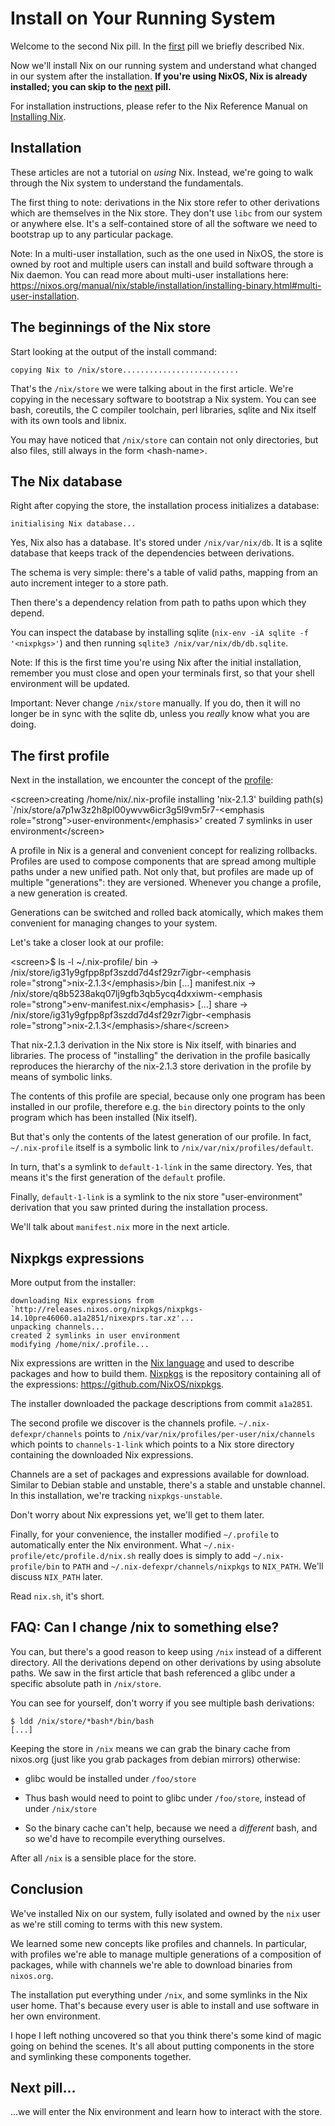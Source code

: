 # Install on Your Running System

Welcome to the second Nix pill. In the [first](01-why-you-should-give-it-try.md) pill we briefly described Nix.

Now we\'ll install Nix on our running system and understand what changed in our system after the installation. **If you\'re using NixOS, Nix is already installed; you can skip to the [next](03-enter-environment.md) pill.**

For installation instructions, please refer to the Nix Reference Manual on [ Installing Nix](https://nixos.org/manual/nix/stable/installation/installing-binary.html).

## Installation

These articles are not a tutorial on *using* Nix. Instead, we\'re going to walk through the Nix system to understand the fundamentals.

The first thing to note: derivations in the Nix store refer to other derivations which are themselves in the Nix store. They don\'t use `libc` from our system or anywhere else. It\'s a self-contained store of all the software we need to bootstrap up to any particular package.

<div class="info">

Note: In a multi-user installation, such as the one used in NixOS, the store is owned by root and multiple users can install and build software through a Nix daemon. You can read more about multi-user installations here: <https://nixos.org/manual/nix/stable/installation/installing-binary.html#multi-user-installation>.

</div>

## The beginnings of the Nix store

Start looking at the output of the install command:

    copying Nix to /nix/store..........................

That\'s the `/nix/store` we were talking about in the first article. We\'re copying in the necessary software to bootstrap a Nix system. You can see bash, coreutils, the C compiler toolchain, perl libraries, sqlite and Nix itself with its own tools and libnix.

You may have noticed that `/nix/store` can contain not only directories, but also files, still always in the form \<hash-name\>.

## The Nix database

Right after copying the store, the installation process initializes a database:

    initialising Nix database...

Yes, Nix also has a database. It\'s stored under `/nix/var/nix/db`. It is a sqlite database that keeps track of the dependencies between derivations.

The schema is very simple: there\'s a table of valid paths, mapping from an auto increment integer to a store path.

Then there\'s a dependency relation from path to paths upon which they depend.

You can inspect the database by installing sqlite (`nix-env -iA sqlite -f '<nixpkgs>'`) and then running `sqlite3 /nix/var/nix/db/db.sqlite`.

<div class="info">

Note: If this is the first time you\'re using Nix after the initial installation, remember you must close and open your terminals first, so that your shell environment will be updated.

</div>

<div class="warning">

Important: Never change `/nix/store` manually. If you do, then it will no longer be in sync with the sqlite db, unless you *really* know what you are doing.

</div>

## The first profile

Next in the installation, we encounter the concept of the [profile](https://nixos.org/manual/nix/stable/package-management/profiles.html):

\<screen\>creating /home/nix/.nix-profile installing \'nix-2.1.3\' building path(s) \`/nix/store/a7p1w3z2h8pl00ywvw6icr3g5l9vm5r7-\<emphasis role=\"strong\"\>user-environment\</emphasis\>\' created 7 symlinks in user environment\</screen\>

A profile in Nix is a general and convenient concept for realizing rollbacks. Profiles are used to compose components that are spread among multiple paths under a new unified path. Not only that, but profiles are made up of multiple \"generations\": they are versioned. Whenever you change a profile, a new generation is created.

Generations can be switched and rolled back atomically, which makes them convenient for managing changes to your system.

Let\'s take a closer look at our profile:

\<screen\>\$ ls -l \~/.nix-profile/ bin -\> /nix/store/ig31y9gfpp8pf3szdd7d4sf29zr7igbr-\<emphasis role=\"strong\"\>nix-2.1.3\</emphasis\>/bin \[\...\] manifest.nix -\> /nix/store/q8b5238akq07lj9gfb3qb5ycq4dxxiwm-\<emphasis role=\"strong\"\>env-manifest.nix\</emphasis\> \[\...\] share -\> /nix/store/ig31y9gfpp8pf3szdd7d4sf29zr7igbr-\<emphasis role=\"strong\"\>nix-2.1.3\</emphasis\>/share\</screen\>

That nix-2.1.3 derivation in the Nix store is Nix itself, with binaries and libraries. The process of \"installing\" the derivation in the profile basically reproduces the hierarchy of the nix-2.1.3 store derivation in the profile by means of symbolic links.

The contents of this profile are special, because only one program has been installed in our profile, therefore e.g. the `bin` directory points to the only program which has been installed (Nix itself).

But that\'s only the contents of the latest generation of our profile. In fact, `~/.nix-profile` itself is a symbolic link to `/nix/var/nix/profiles/default`.

In turn, that\'s a symlink to `default-1-link` in the same directory. Yes, that means it\'s the first generation of the `default` profile.

Finally, `default-1-link` is a symlink to the nix store \"user-environment\" derivation that you saw printed during the installation process.

We\'ll talk about `manifest.nix` more in the next article.

## Nixpkgs expressions

More output from the installer:

    downloading Nix expressions from `http://releases.nixos.org/nixpkgs/nixpkgs-14.10pre46060.a1a2851/nixexprs.tar.xz'...
    unpacking channels...
    created 2 symlinks in user environment
    modifying /home/nix/.profile...

Nix expressions are written in the [Nix language](https://nix.dev/tutorials/nix-language) and used to describe packages and how to build them. [Nixpkgs](https://nixos.org/nixpkgs/) is the repository containing all of the expressions: <https://github.com/NixOS/nixpkgs>.

The installer downloaded the package descriptions from commit `a1a2851`.

The second profile we discover is the channels profile. `~/.nix-defexpr/channels` points to `/nix/var/nix/profiles/per-user/nix/channels` which points to `channels-1-link` which points to a Nix store directory containing the downloaded Nix expressions.

Channels are a set of packages and expressions available for download. Similar to Debian stable and unstable, there\'s a stable and unstable channel. In this installation, we\'re tracking `nixpkgs-unstable`.

Don\'t worry about Nix expressions yet, we\'ll get to them later.

Finally, for your convenience, the installer modified `~/.profile` to automatically enter the Nix environment. What `~/.nix-profile/etc/profile.d/nix.sh` really does is simply to add `~/.nix-profile/bin` to `PATH` and `~/.nix-defexpr/channels/nixpkgs` to `NIX_PATH`. We\'ll discuss `NIX_PATH` later.

Read `nix.sh`, it\'s short.

## FAQ: Can I change /nix to something else?

You can, but there\'s a good reason to keep using `/nix` instead of a different directory. All the derivations depend on other derivations by using absolute paths. We saw in the first article that bash referenced a glibc under a specific absolute path in `/nix/store`.

You can see for yourself, don\'t worry if you see multiple bash derivations:

    $ ldd /nix/store/*bash*/bin/bash
    [...]

Keeping the store in `/nix` means we can grab the binary cache from nixos.org (just like you grab packages from debian mirrors) otherwise:

-   glibc would be installed under `/foo/store`

-   Thus bash would need to point to glibc under `/foo/store`, instead of under `/nix/store`

-   So the binary cache can\'t help, because we need a *different* bash, and so we\'d have to recompile everything ourselves.

After all `/nix` is a sensible place for the store.

## Conclusion

We\'ve installed Nix on our system, fully isolated and owned by the `nix` user as we\'re still coming to terms with this new system.

We learned some new concepts like profiles and channels. In particular, with profiles we\'re able to manage multiple generations of a composition of packages, while with channels we\'re able to download binaries from `nixos.org`.

The installation put everything under `/nix`, and some symlinks in the Nix user home. That\'s because every user is able to install and use software in her own environment.

I hope I left nothing uncovered so that you think there\'s some kind of magic going on behind the scenes. It\'s all about putting components in the store and symlinking these components together.

## Next pill\...

\...we will enter the Nix environment and learn how to interact with the store.
